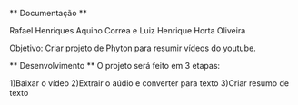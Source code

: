 ** Documentação **

Rafael Henriques Aquino Correa e Luiz Henrique Horta Oliveira

Objetivo: Criar projeto de Phyton para resumir vídeos do youtube.

** Desenvolvimento **
O projeto será feito em 3 etapas:

1)Baixar o vídeo
2)Extrair o aúdio e converter para texto
3)Criar resumo de texto
